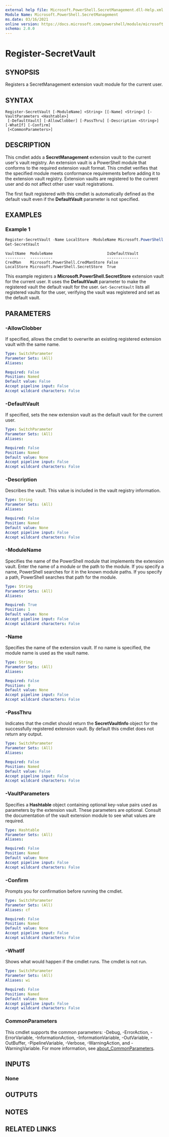 ```yaml
---
external help file: Microsoft.PowerShell.SecretManagement.dll-Help.xml
Module Name: Microsoft.PowerShell.SecretManagement
ms.date: 03/16/2021
online version: https://docs.microsoft.com/powershell/module/microsoft.powershell.secretmanagement/register-secretvault?view=ps-modules&wt.mc_id=ps-gethelp
schema: 2.0.0
---
```


# Register-SecretVault

## SYNOPSIS
Registers a SecretManagement extension vault module for the current user.

## SYNTAX

```
Register-SecretVault [-ModuleName] <String> [[-Name] <String>] [-VaultParameters <Hashtable>]
 [-DefaultVault] [-AllowClobber] [-PassThru] [-Description <String>] [-WhatIf] [-Confirm]
 [<CommonParameters>]
```

## DESCRIPTION

This cmdlet adds a **SecretManagement** extension vault to the current user's vault registry. An
extension vault is a PowerShell module that conforms to the required extension vault format. This
cmdlet verifies that the specified module meets conformance requirements before adding it to the
extension vault registry. Extension vaults are registered to the current user and do not affect
other user vault registrations.

The first fault registered with this cmdlet is automatically defined as the default vault even if
the **DefaultVault** parameter is not specified.

## EXAMPLES

### Example 1

```powershell
Register-SecretVault -Name LocalStore -ModuleName Microsoft.PowerShell.SecretStore -DefaultVault
Get-SecretVault
```

```output
VaultName  ModuleName                        IsDefaultVault
---------  ----------                        --------------
CredMan    Microsoft.PowerShell.CredManStore False
LocalStore Microsoft.PowerShell.SecretStore  True
```

This example registers a **Microsoft.PowerShell.SecretStore** extension vault for the current user.
It uses the **DefaultVault** parameter to make the registered vault the default vault for the user.
`Get-SecretVault` lists all registered vaults for the user, verifying the vault was registered and
set as the default vault.

## PARAMETERS

### -AllowClobber

If specified, allows the cmdlet to overwrite an existing registered extension vault with the same
name.

```yaml
Type: SwitchParameter
Parameter Sets: (All)
Aliases:

Required: False
Position: Named
Default value: False
Accept pipeline input: False
Accept wildcard characters: False
```

### -DefaultVault

If specified, sets the new extension vault as the default vault for the current user.

```yaml
Type: SwitchParameter
Parameter Sets: (All)
Aliases:

Required: False
Position: Named
Default value: None
Accept pipeline input: False
Accept wildcard characters: False
```

### -Description

Describes the vault. This value is included in the vault registry information.

```yaml
Type: String
Parameter Sets: (All)
Aliases:

Required: False
Position: Named
Default value: None
Accept pipeline input: False
Accept wildcard characters: False
```

### -ModuleName

Specifies the name of the PowerShell module that implements the extension vault. Enter the name of a
module or the path to the module. If you specify a name, PowerShell searches for it in the known
module paths. If you specify a path, PowerShell searches that path for the module.

```yaml
Type: String
Parameter Sets: (All)
Aliases:

Required: True
Position: 1
Default value: None
Accept pipeline input: False
Accept wildcard characters: False
```

### -Name

Specifies the name of the extension vault. If no name is specified, the module name is used as the
vault name.

```yaml
Type: String
Parameter Sets: (All)
Aliases:

Required: False
Position: 0
Default value: None
Accept pipeline input: False
Accept wildcard characters: False
```

### -PassThru

Indicates that the cmdlet should return the **SecretVaultInfo** object for the successfully
registered extension vault. By default this cmdlet does not return any output.

```yaml
Type: SwitchParameter
Parameter Sets: (All)
Aliases:

Required: False
Position: Named
Default value: False
Accept pipeline input: False
Accept wildcard characters: False
```

### -VaultParameters

Specifies a **Hashtable** object containing optional key-value pairs used as parameters by the
extension vault. These parameters are optional. Consult the documentation of the vault extension
module to see what values are required.

```yaml
Type: Hashtable
Parameter Sets: (All)
Aliases:

Required: False
Position: Named
Default value: None
Accept pipeline input: False
Accept wildcard characters: False
```

### -Confirm

Prompts you for confirmation before running the cmdlet.

```yaml
Type: SwitchParameter
Parameter Sets: (All)
Aliases: cf

Required: False
Position: Named
Default value: None
Accept pipeline input: False
Accept wildcard characters: False
```

### -WhatIf

Shows what would happen if the cmdlet runs. The cmdlet is not run.

```yaml
Type: SwitchParameter
Parameter Sets: (All)
Aliases: wi

Required: False
Position: Named
Default value: None
Accept pipeline input: False
Accept wildcard characters: False
```

### CommonParameters

This cmdlet supports the common parameters: -Debug, -ErrorAction, -ErrorVariable,
-InformationAction, -InformationVariable, -OutVariable, -OutBuffer, -PipelineVariable, -Verbose,
-WarningAction, and -WarningVariable. For more information, see
[about_CommonParameters](http://go.microsoft.com/fwlink/?LinkID=113216).

## INPUTS

### None

## OUTPUTS

## NOTES

## RELATED LINKS

